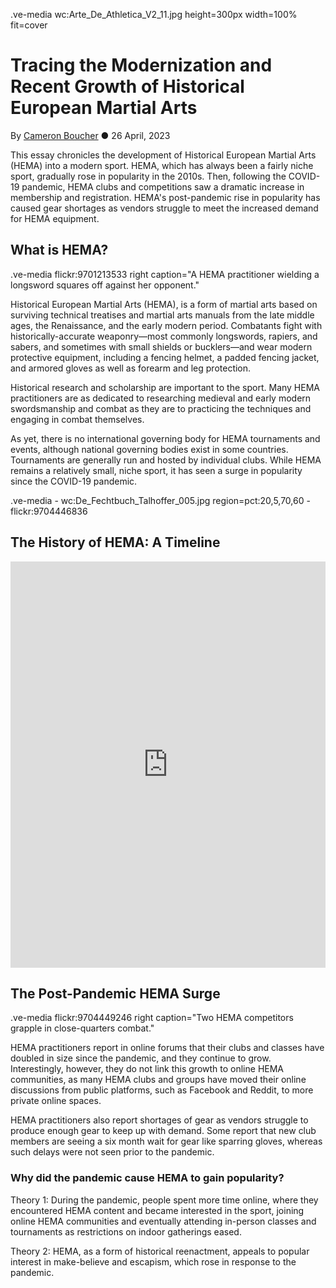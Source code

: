 .ve-media wc:Arte_De_Athletica_V2_11.jpg height=300px width=100% fit=cover

# Tracing the Modernization and Recent Growth of Historical European Martial Arts
By [Cameron Boucher](https://cboucher01.github.io/) ● 26 April, 2023

This essay chronicles the development of Historical European Martial Arts (HEMA) into a modern sport. HEMA, which has always been a fairly niche sport, gradually rose in popularity in the 2010s. Then, following the COVID-19 pandemic, HEMA clubs and competitions saw a dramatic increase in membership and registration. HEMA's post-pandemic rise in popularity has caused gear shortages as vendors struggle to meet the increased demand for HEMA equipment. 

## What is HEMA?

.ve-media flickr:9701213533 right caption="A HEMA practitioner wielding a longsword squares off against her opponent."

Historical European Martial Arts (HEMA), is a form of martial arts based on surviving technical treatises and martial arts manuals from the late middle ages, the Renaissance, and the early modern period. Combatants fight with historically-accurate weaponry—most commonly longswords, rapiers, and sabers, and sometimes with small shields or bucklers—and wear modern protective equipment, including a fencing helmet, a padded fencing jacket, and armored gloves as well as forearm and leg protection. 

Historical research and scholarship are important to the sport. Many HEMA practitioners are as dedicated to researching medieval and early modern swordsmanship and combat as they are to practicing the techniques and engaging in combat themselves.

As yet, there is no international governing body for HEMA tournaments and events, although national governing bodies exist in some countries. Tournaments are generally run and hosted by individual clubs. While HEMA remains a relatively small, niche sport, it has seen a surge in popularity since the COVID-19 pandemic.

.ve-media
    - wc:De_Fechtbuch_Talhoffer_005.jpg region=pct:20,5,70,60
    - flickr:9704446836

## The History of HEMA: A Timeline

<iframe src='https://cdn.knightlab.com/libs/timeline3/latest/embed/index.html?source=1VM49E30m2B6B8ddrJeeCF5DmKCUKmWpEf2Z3aYwgzeM&font=Default&lang=en&initial_zoom=2&height=650' width='100%' height='650' webkitallowfullscreen mozallowfullscreen allowfullscreen frameborder='0'></iframe>

## The Post-Pandemic HEMA Surge

.ve-media flickr:9704449246 right caption="Two HEMA competitors grapple in close-quarters combat."

HEMA practitioners report in online forums that their clubs and classes have doubled in size since the pandemic, and they continue to grow. Interestingly, however, they do not link this growth to online HEMA communities, as many HEMA clubs and groups have moved their online discussions from public platforms, such as Facebook and Reddit, to more private online spaces.

HEMA practitioners also report shortages of gear as vendors struggle to produce enough gear to keep up with demand. Some report that new club members are seeing a six month wait for gear like sparring gloves, whereas such delays were not seen prior to the pandemic.

### Why did the pandemic cause HEMA to gain popularity?

Theory 1: During the pandemic, people spent more time online, where they encountered HEMA content and became interested in the sport, joining online HEMA communities and eventually attending in-person classes and tournaments as restrictions on indoor gatherings eased.

Theory 2: HEMA, as a form of historical reenactment, appeals to popular interest in make-believe and escapism, which rose in response to the pandemic.
